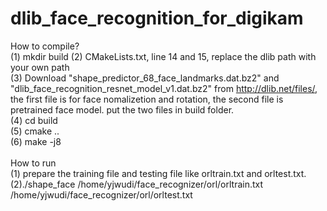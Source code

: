 # dlib_face_recognition_for_digikam
How to compile?<br>
(1) mkdir build
(2) CMakeLists.txt, line 14 and 15, replace the dlib path with your own path<br>
(3) Download "shape_predictor_68_face_landmarks.dat.bz2" and "dlib_face_recognition_resnet_model_v1.dat.bz2" from http://dlib.net/files/, the first file is for face nomalizetion and rotation, the second file is pretrained face model. put the two files in build folder.<br>
(4) cd build <br>
(5) cmake ..<br>
(6) make -j8<br>
<br>
How to run<br>
(1) prepare the training file and testing file like orltrain.txt and orltest.txt.<br>
(2)./shape_face /home/yjwudi/face_recognizer/orl/orltrain.txt /home/yjwudi/face_recognizer/orl/orltest.txt
